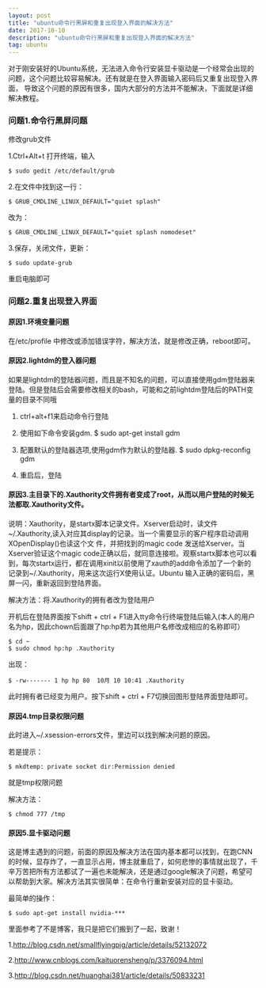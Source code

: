 ```yaml
---
layout: post
title: "ubuntu命令行黑屏和重复出现登入界面的解决方法"
date: 2017-10-10 
description: "ubuntu命令行黑屏和重复出现登入界面的解决方法"
tag: ubuntu 
---   
```


对于刚安装好的Ubuntu系统，无法进入命令行安装显卡驱动是一个经常会出现的问题，这个问题比较容易解决。还有就是在登入界面输入密码后又重复出现登入界面，
导致这个问题的原因有很多，国内大部分的方法并不能解决，下面就是详细解决教程。

### 问题1.命令行黑屏问题

修改grub文件

1.Ctrl+Alt+t 打开终端，输入

	$ sudo gedit /etc/default/grub
	
2.在文件中找到这一行：

	$ GRUB_CMDLINE_LINUX_DEFAULT="quiet splash"
	
改为：

	$ GRUB_CMDLINE_LINUX_DEFAULT="quiet splash nomodeset"
	
3.保存，关闭文件，更新：

	$ sudo update-grub
	
重启电脑即可

### 问题2.重复出现登入界面

#### 原因1.环境变量问题

在/etc/profile 中修改或添加错误字符，解决方法，就是修改正确，reboot即可。

#### 原因2.lightdm的登入器问题

如果是lightdm的登陆器问题，而且是不知名的问题，可以直接使用gdm登陆器来登陆。但是登陆后会需要修改相关的bash，可能和之前lightdm登陆后的PATH变量的目录不同哦

1. ctrl+alt+f1来启动命令行登陆

2. 使用如下命令安装gdm. $ sudo apt-get install gdm
	
3. 配置默认的登陆器选项,使用gdm作为默认的登陆器. $ sudo dpkg-reconfig gdm 
	
4. 重启后，登陆

#### 原因3.主目录下的.Xauthority文件拥有者变成了root，从而以用户登陆的时候无法都取.Xauthority文件。

说明：Xauthority，是startx脚本记录文件。Xserver启动时，读文件~/.Xauthority,读入对应其display的记录。当一个需要显示的客户程序启动调用XOpenDisplay()也读这个文 件，并把找到的magic code 发送给Xserver。当Xserver验证这个magic code正确以后，就同意连接啦。观察startx脚本也可以看到，每次startx运行，都在调用xinit以前使用了xauth的add命令添加了一个新的记录到~/.Xauthority，用来这次运行X使用认证。Ubuntu 输入正确的密码后，黑屏一闪，重新返回到登陆界面。

解决方法：将.Xauthority的拥有者改为登陆用户

开机后在登陆界面按下shift + ctrl + F1进入tty命令行终端登陆后输入(本人的用户名为hp，因此chown后面跟了hp:hp若为其他用户名修改成相应的名称即可）

	$ cd ~
	$ sudo chmod hp:hp .Xauthority
	
出现：

	$ -rw------- 1 hp hp 80  10月 10 10:41 .Xauthority

此时拥有者已经变为用户。按下shift + ctrl + F7切换回图形登陆界面登陆即可。

#### 原因4.tmp目录权限问题

此时进入~/.xsession-errors文件，里边可以找到解决问题的原因。

若是提示：

	$ mkdtemp: private socket dir:Permission denied
	
就是tmp权限问题

解决方法：

	$ chmod 777 /tmp
	
#### 原因5.显卡驱动问题

这是博主遇到的问题，前面的原因及解决方法在国内基本都可以找到，在跑CNN的时候，显存炸了，一直显示占用，博主就重启了，如何悲惨的事情就出现了，千辛万苦把所有方法都试了一遍也未能解决，还是通过google解决了问题，希望可以帮助到大家。解决方法其实很简单：在命令行重新安装对应的显卡驱动。

最简单的操作：

	$ sudo apt-get install nvidia-***
	
	
里面参考了不是博客，我只是把它们搬到了一起，致谢！

1.http://blog.csdn.net/smallflyingpig/article/details/52132072

2.http://www.cnblogs.com/kaituorensheng/p/3376094.html

3.http://blog.csdn.net/huanghai381/article/details/50833231










